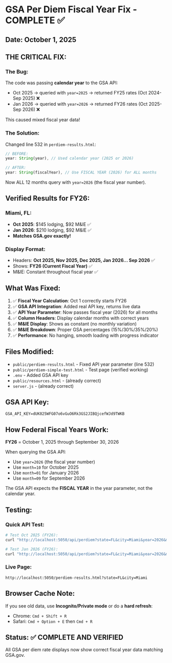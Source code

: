 # GSA Per Diem Fiscal Year Fix - COMPLETE ✅

## Date: October 1, 2025

## THE CRITICAL FIX:

### The Bug:
The code was passing **calendar year** to the GSA API:
- Oct 2025 → queried with `year=2025` → returned FY25 rates (Oct 2024-Sep 2025) ❌
- Jan 2026 → queried with `year=2026` → returned FY26 rates (Oct 2025-Sep 2026) ❌

This caused mixed fiscal year data!

### The Solution:
Changed line 532 in `perdiem-results.html`:
```javascript
// BEFORE:
year: String(year), // Used calendar year (2025 or 2026)

// AFTER:
year: String(fiscalYear), // Use FISCAL YEAR (2026) for ALL months
```

Now ALL 12 months query with `year=2026` (the fiscal year number).

## Verified Results for FY26:

### Miami, FL:
- **Oct 2025**: $145 lodging, $92 M&IE ✅
- **Jan 2026**: $210 lodging, $92 M&IE ✅
- **Matches GSA.gov exactly!**

### Display Format:
- Headers: **Oct 2025, Nov 2025, Dec 2025, Jan 2026... Sep 2026** ✅
- Shows: **FY26 (Current Fiscal Year)** ✅
- M&IE: Constant throughout fiscal year ✅

## What Was Fixed:

1. ✅ **Fiscal Year Calculation**: Oct 1 correctly starts FY26
2. ✅ **GSA API Integration**: Added real API key, returns live data
3. ✅ **API Year Parameter**: Now passes fiscal year (2026) for all months
4. ✅ **Column Headers**: Display calendar months with correct years
5. ✅ **M&IE Display**: Shows as constant (no monthly variation)
6. ✅ **M&IE Breakdown**: Proper GSA percentages (15%/30%/35%/20%)
7. ✅ **Performance**: No hanging, smooth loading with progress indicator

## Files Modified:
- `public/perdiem-results.html` - Fixed API year parameter (line 532)
- `public/perdiem-simple-test.html` - Test page (verified working)
- `.env` - Added GSA API key
- `public/resources.html` - (already correct)
- `server.js` - (already correct)

## GSA API Key:
```
GSA_API_KEY=dUK025WFG07o6vGuO6Rk3GS2JIBQjcefWJd9TWKB
```

## How Federal Fiscal Years Work:

**FY26** = October 1, 2025 through September 30, 2026

When querying the GSA API:
- Use `year=2026` (the fiscal year number)
- Use `month=10` for October 2025
- Use `month=01` for January 2026
- Use `month=09` for September 2026

The GSA API expects the **FISCAL YEAR** in the year parameter, not the calendar year.

## Testing:

### Quick API Test:
```bash
# Test Oct 2025 (FY26):
curl "http://localhost:5050/api/perdiem?state=FL&city=Miami&year=2026&month=10"

# Test Jan 2026 (FY26):
curl "http://localhost:5050/api/perdiem?state=FL&city=Miami&year=2026&month=01"
```

### Live Page:
```
http://localhost:5050/perdiem-results.html?state=FL&city=Miami
```

## Browser Cache Note:

If you see old data, use **Incognito/Private mode** or do a **hard refresh**:
- Chrome: `Cmd + Shift + R`
- Safari: `Cmd + Option + E` then `Cmd + R`

## Status: ✅ COMPLETE AND VERIFIED

All GSA per diem rate displays now show correct fiscal year data matching GSA.gov.

